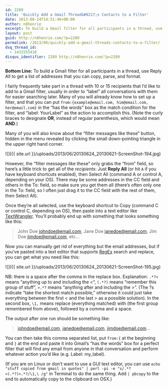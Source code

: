 ```yaml
---
id: 2289
title: 'Quickly Add a Gmail Thread&#8217;s Contacts to a Filter'
date: 2013-06-24T14:51:46+00:00
author: n8henrie
excerpt: To build a Gmail filter for all participants in a thread, use Reply All to get a list of addresses that you can copy, parse, and format.
layout: post
guid: http://n8henrie.com/?p=2289
permalink: /2013/06/quickly-add-a-gmail-threads-contacts-to-a-filter/
dsq_thread_id:
  - 1431555410
disqus_identifier: 2289 http://n8henrie.com/?p=2289
---
```

**Bottom Line:** To build a Gmail filter for all participants in a thread, use Reply All to get a list of addresses that you can copy, parse, and format.<!--more-->

I fairly frequently take part in a thread with 10 or 15 recipients that I&#8217;d like to add to a Gmail filter, usually in order to &#8220;label&#8221; all conversations with them for easier searching later. Many of you will already know how to set up a filter, and that you can put `from:{example@email.com, him@email.com, her@email.com}` in the &#8220;has the words&#8221; box as the match condition for the filter, and &#8220;label: YourLabel&#8221; as the action to accomplish this. (Note the curly braces to designate **OR**, instead of regular parenthesis, which would mean **AND**.)

Many of you will also know about the &#8220;filter messages like these&#8221; button, hidden in the menu revealed by clicking the small down-pointing triangle in the upper right hand corner.


![]({{ site.url }}/uploads/2013/06/20130624_20130621-ScreenShot-194.jpg) 

However, the &#8220;filter messages like these&#8221; only grabs the &#8220;from&#8221; field, so here&#8217;s a little trick to get all of the _recipients_: Just **Reply All** (or hit `A` if you have keyboard shortcuts enabled), then Select All (command A or control A, depending on your OS). There may be some addresses in the CC field and others in the To: field, so make sure you get them all (there&#8217;s often only one in the To: field, so I often just drag it to the CC field with the rest of them, then Select All).

Once they&#8217;re all selected, use the keyboard shortcut to Copy (command C or control C, depending on OS), then paste into a text editor like <a target="_blank" href="https://itunes.apple.com/us/app/textwrangler/id404010395?mt=12&#038;at=10l5H6" title="TextWrangler">TextWrangler</a>. You&#8217;ll probably end up with something that looks something like this:

> John Doe <johndoe@email.com>, Jane Doe <janedoe@email.com>, Jim Doe <jimdoe@email.com>, etc&#8230;

Now you can manually get rid of everything but the email addresses, but if you&#8217;ve pasted into a text editor that supports <a target="_blank" href="http://en.wikipedia.org/wiki/RegEx" title="RegEx">RegEx</a> search and replace, you can get what you need like this: 


![]({{ site.url }}/uploads/2013/06/20130624_20130621-ScreenShot-195.jpg) 

NB: there is a space after the comma in the replace box. Explanation: `.*?<` means &#8220;anything up to and including the <&#8220;, `(.*?)` means &#8220;remember this group of stuff&#8221;, `>.*?` means &#8220;anything after and including the >&#8221;. (The ?s indicate &#8220;take the shortest match possible,&#8221; otherwise it could just take everything between the first < and the last > as a possible solution). In the second box, `\1,` means replace (everything matched) with (the first group remembered from above), followed by a comma and a space.

The output after one run should be something like:

> johndoe@email.com, janedoe@email.com, jimdoe@email.com&#8230;

You can then take this comma separated list, put `from:{` at the beginning and `}` at the end and paste it into Gmail&#8217;s &#8220;has the words&#8221; box for a perfect filter that will find any email from anyone in that conversation and perform whatever action you&#8217;d like (e.g. Label: my_label).

(If you are on Linux or don&#8217;t want to use a GUI text editor, you can use `echo "stuff copied from gmail in quotes" | perl -pi -e "s/.*?<(.*?)>.*?/\1,\ /g"` in Terminal to do the same thing. Add `| pbcopy` to the end to automatically copy to the clipboard on OSX.)